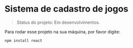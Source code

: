 
# Sistema de cadastro de jogos

>Status do projeto: Em desenvolvimentos.

Para rodar esse projeto na sua máquina, por favor digite:

````````
npm install react
````````
